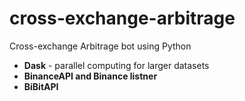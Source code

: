 # cross-exchange-arbitrage
Cross-exchange Arbitrage bot using Python

* **Dask** - parallel computing for larger datasets 
* **BinanceAPI and Binance listner**
* **BiBitAPI**

